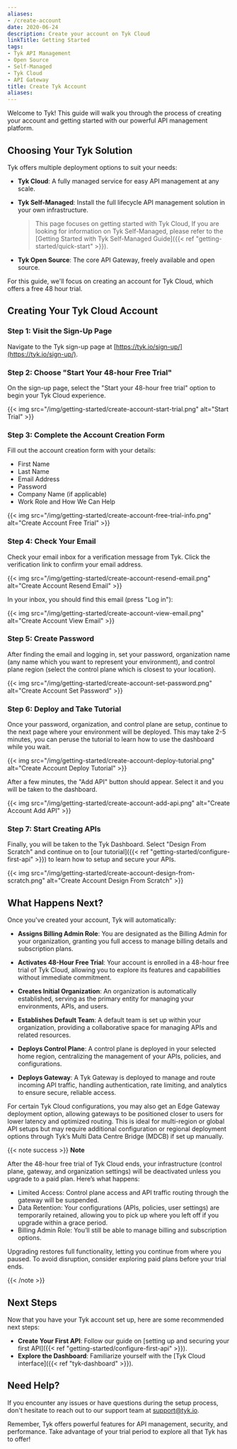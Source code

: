 ```yaml
---
aliases:
- /create-account
date: 2020-06-24
description: Create your account on Tyk Cloud
linkTitle: Getting Started
tags:
- Tyk API Management
- Open Source
- Self-Managed
- Tyk Cloud
- API Gateway
title: Create Tyk Account
aliases:
---
```



Welcome to Tyk! This guide will walk you through the process of creating your account and getting started with our powerful API management platform.

## Choosing Your Tyk Solution

Tyk offers multiple deployment options to suit your needs:

- **Tyk Cloud**: A fully managed service for easy API management at any scale.
- **Tyk Self-Managed**: Install the full lifecycle API management solution in your own infrastructure.

    > This page focuses on getting started with Tyk Cloud, If you are looking for information on Tyk Self-Managed, please refer to the [Getting Started with Tyk Self-Managed Guide]({{< ref "getting-started/quick-start" >}}).

- **Tyk Open Source**: The core API Gateway, freely available and open source.

For this guide, we'll focus on creating an account for Tyk Cloud, which offers a free 48 hour trial.

## Creating Your Tyk Cloud Account

### Step 1: Visit the Sign-Up Page

Navigate to the Tyk sign-up page at [https://tyk.io/sign-up/](https://tyk.io/sign-up/).

### Step 2: Choose "Start Your 48-hour Free Trial"

On the sign-up page, select the "Start your 48-hour free trial" option to begin your Tyk Cloud experience.

{{< img src="/img/getting-started/create-account-start-trial.png" alt="Start Trial" >}}


### Step 3: Complete the Account Creation Form

Fill out the account creation form with your details:

- First Name
- Last Name
- Email Address
- Password
- Company Name (if applicable)
- Work Role and How We Can Help


{{< img src="/img/getting-started/create-account-free-trial-info.png" alt="Create Account Free Trial" >}}


### Step 4: Check Your Email
Check your email inbox for a verification message from Tyk. Click the verification link to confirm your email address.

{{< img src="/img/getting-started/create-account-resend-email.png" alt="Create Account Resend Email" >}}


In your inbox, you should find this email (press "Log in"):

{{< img src="/img/getting-started/create-account-view-email.png" alt="Create Account View Email" >}}



### Step 5: Create Password
After finding the email and logging in, set your password, organization name (any name which you want to represent your environment), and control plane region (select the control plane which is closest to your location).

{{< img src="/img/getting-started/create-account-set-password.png" alt="Create Account Set Password" >}}



### Step 6: Deploy and Take Tutorial
Once your password, organization, and control plane are setup, continue to the next page where your environment will be deployed. This may take 2-5 minutes, you can peruse the tutorial to learn how to use the dashboard while you wait.

{{< img src="/img/getting-started/create-account-deploy-tutorial.png" alt="Create Account Deploy Tutorial" >}}


After a few minutes, the "Add API" button should appear. Select it and you will be taken to the dashboard.

{{< img src="/img/getting-started/create-account-add-api.png" alt="Create Account Add API" >}}


### Step 7: Start Creating APIs
Finally, you will be taken to the Tyk Dashboard. Select "Design From Scratch" and continue on to [our tutorial]({{< ref "getting-started/configure-first-api" >}}) to learn how to setup and secure your APIs.

{{< img src="/img/getting-started/create-account-design-from-scratch.png" alt="Create Account Design From Scratch" >}}

## What Happens Next?

Once you've created your account, Tyk will automatically:

- **Assigns Billing Admin Role**: You are designated as the Billing Admin for your organization, granting you full access to manage billing details and subscription plans.

- **Activates 48-Hour Free Trial**: Your account is enrolled in a 48-hour free trial of Tyk Cloud, allowing you to explore its features and capabilities without immediate commitment.

- **Creates Initial Organization**: An organization is automatically established, serving as the primary entity for managing your environments, APIs, and users.

- **Establishes Default Team**: A default team is set up within your organization, providing a collaborative space for managing APIs and related resources.

- **Deploys Control Plane**: A control plane is deployed in your selected home region, centralizing the management of your APIs, policies, and configurations.

- **Deploys Gateway**: A Tyk Gateway is deployed to manage and route incoming API traffic, handling authentication, rate limiting, and analytics to ensure secure, reliable access.

For certain Tyk Cloud configurations, you may also get an Edge Gateway deployment option, allowing gateways to be positioned closer to users for lower latency and optimized routing. This is ideal for multi-region or global API setups but may require additional configuration or regional deployment options through Tyk’s Multi Data Centre Bridge (MDCB) if set up manually.



{{< note success >}}
**Note**  

After the 48-hour free trial of Tyk Cloud ends, your infrastructure (control plane, gateway, and organization settings) will be deactivated unless you upgrade to a paid plan. Here’s what happens:

- Limited Access: Control plane access and API traffic routing through the gateway will be suspended.
- Data Retention: Your configurations (APIs, policies, user settings) are temporarily retained, allowing you to pick up where you left off if you upgrade within a grace period.
- Billing Admin Role: You’ll still be able to manage billing and subscription options.

Upgrading restores full functionality, letting you continue from where you paused. To avoid disruption, consider exploring paid plans before your trial ends.

{{< /note >}}

## Next Steps

Now that you have your Tyk account set up, here are some recommended next steps:

- **Create Your First API**: Follow our guide on [setting up and securing your first API]({{< ref "getting-started/configure-first-api" >}}).
- **Explore the Dashboard**: Familiarize yourself with the [Tyk Cloud interface]({{< ref "tyk-dashboard" >}}).

## Need Help?

If you encounter any issues or have questions during the setup process, don't hesitate to reach out to our support team at support@tyk.io.

Remember, Tyk offers powerful features for API management, security, and performance. Take advantage of your trial period to explore all that Tyk has to offer!
